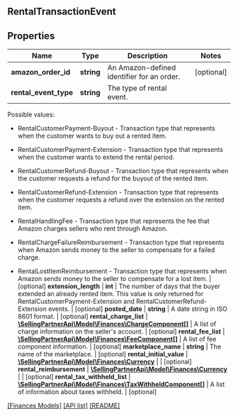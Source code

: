 ## RentalTransactionEvent

## Properties

Name | Type | Description | Notes
------------ | ------------- | ------------- | -------------
**amazon_order_id** | **string** | An Amazon-defined identifier for an order. | [optional]
**rental_event_type** | **string** | The type of rental event.

Possible values:

* RentalCustomerPayment-Buyout - Transaction type that represents when the customer wants to buy out a rented item.

* RentalCustomerPayment-Extension - Transaction type that represents when the customer wants to extend the rental period.

* RentalCustomerRefund-Buyout - Transaction type that represents when the customer requests a refund for the buyout of the rented item.

* RentalCustomerRefund-Extension - Transaction type that represents when the customer requests a refund over the extension on the rented item.

* RentalHandlingFee - Transaction type that represents the fee that Amazon charges sellers who rent through Amazon.

* RentalChargeFailureReimbursement - Transaction type that represents when Amazon sends money to the seller to compensate for a failed charge.

* RentalLostItemReimbursement - Transaction type that represents when Amazon sends money to the seller to compensate for a lost item. | [optional]
**extension_length** | **int** | The number of days that the buyer extended an already rented item. This value is only returned for RentalCustomerPayment-Extension and RentalCustomerRefund-Extension events. | [optional]
**posted_date** | **string** | A date string in ISO 8601 format. | [optional]
**rental_charge_list** | [**\SellingPartnerApi\Model\Finances\ChargeComponent[]**](ChargeComponent.md) | A list of charge information on the seller&#39;s account. | [optional]
**rental_fee_list** | [**\SellingPartnerApi\Model\Finances\FeeComponent[]**](FeeComponent.md) | A list of fee component information. | [optional]
**marketplace_name** | **string** | The name of the marketplace. | [optional]
**rental_initial_value** | [**\SellingPartnerApi\Model\Finances\Currency**](Currency.md) |  | [optional]
**rental_reimbursement** | [**\SellingPartnerApi\Model\Finances\Currency**](Currency.md) |  | [optional]
**rental_tax_withheld_list** | [**\SellingPartnerApi\Model\Finances\TaxWithheldComponent[]**](TaxWithheldComponent.md) | A list of information about taxes withheld. | [optional]

[[Finances Models]](../) [[API list]](../../Api) [[README]](../../../README.md)
